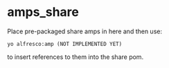 amps_share
==========
Place pre-packaged share amps in here and then use:

    yo alfresco:amp (NOT IMPLEMENTED YET)

to insert references to them into the share pom.
